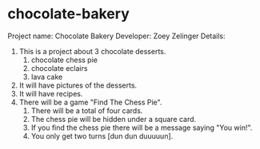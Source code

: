 # chocolate-bakery

Project name: Chocolate Bakery
Developer: Zoey Zelinger
Details:
1. This is a project about 3 chocolate desserts.
    1. chocolate chess pie
    2. chocolate eclairs
    3. lava cake
2. It will have pictures of the desserts.
3. It will have recipes.
4. There will be a game "Find The Chess Pie".
    1. There will be a total of four cards.
    2. The chess pie will be hidden under a square card.
    3. If you find the chess pie there will be a message saying "You win!".
    4. You only get two turns [dun dun duuuuun]. 

